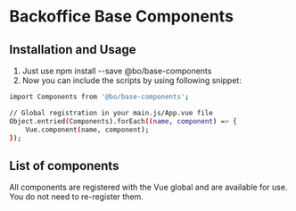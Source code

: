 # Backoffice Base Components

## Installation and Usage

1. Just use npm install --save @bo/base-components
2. Now you can include the scripts by using following snippet:

```bash
import Components from '@bo/base-components';

// Global registration in your main.js/App.vue file
Object.entried(Components).forEach((name, component) => {
    Vue.component(name, component);
});
```

## List of components

All components are registered with the Vue global and are available for use. You do not need to re-register them.
